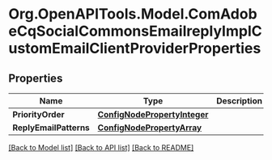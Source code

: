 # Org.OpenAPITools.Model.ComAdobeCqSocialCommonsEmailreplyImplCustomEmailClientProviderProperties
## Properties

Name | Type | Description | Notes
------------ | ------------- | ------------- | -------------
**PriorityOrder** | [**ConfigNodePropertyInteger**](ConfigNodePropertyInteger.md) |  | [optional] 
**ReplyEmailPatterns** | [**ConfigNodePropertyArray**](ConfigNodePropertyArray.md) |  | [optional] 

[[Back to Model list]](../README.md#documentation-for-models) [[Back to API list]](../README.md#documentation-for-api-endpoints) [[Back to README]](../README.md)

